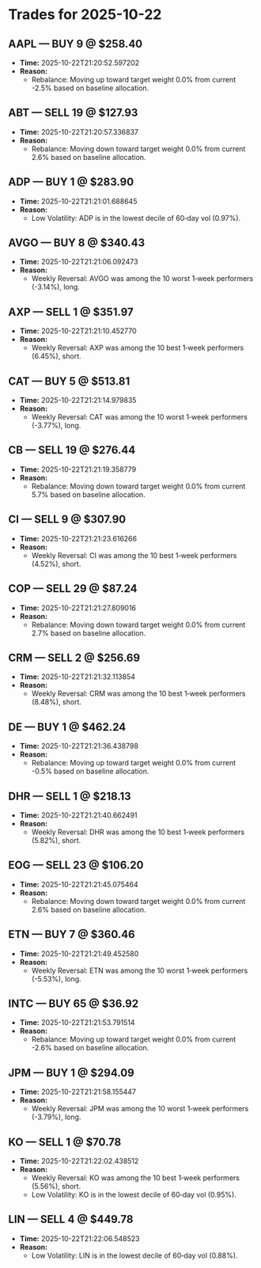 # Trades for 2025-10-22

## AAPL — BUY 9 @ $258.40
- **Time:** 2025-10-22T21:20:52.597202
- **Reason:**
  - Rebalance: Moving up toward target weight 0.0% from current -2.5% based on baseline allocation.

## ABT — SELL 19 @ $127.93
- **Time:** 2025-10-22T21:20:57.336837
- **Reason:**
  - Rebalance: Moving down toward target weight 0.0% from current 2.6% based on baseline allocation.

## ADP — BUY 1 @ $283.90
- **Time:** 2025-10-22T21:21:01.688645
- **Reason:**
  - Low Volatility: ADP is in the lowest decile of 60‑day vol (0.97%).

## AVGO — BUY 8 @ $340.43
- **Time:** 2025-10-22T21:21:06.092473
- **Reason:**
  - Weekly Reversal: AVGO was among the 10 worst 1‑week performers (-3.14%), long.

## AXP — SELL 1 @ $351.97
- **Time:** 2025-10-22T21:21:10.452770
- **Reason:**
  - Weekly Reversal: AXP was among the 10 best 1‑week performers (6.45%), short.

## CAT — BUY 5 @ $513.81
- **Time:** 2025-10-22T21:21:14.979835
- **Reason:**
  - Weekly Reversal: CAT was among the 10 worst 1‑week performers (-3.77%), long.

## CB — SELL 19 @ $276.44
- **Time:** 2025-10-22T21:21:19.358779
- **Reason:**
  - Rebalance: Moving down toward target weight 0.0% from current 5.7% based on baseline allocation.

## CI — SELL 9 @ $307.90
- **Time:** 2025-10-22T21:21:23.616266
- **Reason:**
  - Weekly Reversal: CI was among the 10 best 1‑week performers (4.52%), short.

## COP — SELL 29 @ $87.24
- **Time:** 2025-10-22T21:21:27.809016
- **Reason:**
  - Rebalance: Moving down toward target weight 0.0% from current 2.7% based on baseline allocation.

## CRM — SELL 2 @ $256.69
- **Time:** 2025-10-22T21:21:32.113854
- **Reason:**
  - Weekly Reversal: CRM was among the 10 best 1‑week performers (8.48%), short.

## DE — BUY 1 @ $462.24
- **Time:** 2025-10-22T21:21:36.438798
- **Reason:**
  - Rebalance: Moving up toward target weight 0.0% from current -0.5% based on baseline allocation.

## DHR — SELL 1 @ $218.13
- **Time:** 2025-10-22T21:21:40.662491
- **Reason:**
  - Weekly Reversal: DHR was among the 10 best 1‑week performers (5.82%), short.

## EOG — SELL 23 @ $106.20
- **Time:** 2025-10-22T21:21:45.075464
- **Reason:**
  - Rebalance: Moving down toward target weight 0.0% from current 2.6% based on baseline allocation.

## ETN — BUY 7 @ $360.46
- **Time:** 2025-10-22T21:21:49.452580
- **Reason:**
  - Weekly Reversal: ETN was among the 10 worst 1‑week performers (-5.53%), long.

## INTC — BUY 65 @ $36.92
- **Time:** 2025-10-22T21:21:53.791514
- **Reason:**
  - Rebalance: Moving up toward target weight 0.0% from current -2.6% based on baseline allocation.

## JPM — BUY 1 @ $294.09
- **Time:** 2025-10-22T21:21:58.155447
- **Reason:**
  - Weekly Reversal: JPM was among the 10 worst 1‑week performers (-3.79%), long.

## KO — SELL 1 @ $70.78
- **Time:** 2025-10-22T21:22:02.438512
- **Reason:**
  - Weekly Reversal: KO was among the 10 best 1‑week performers (5.56%), short.
  - Low Volatility: KO is in the lowest decile of 60‑day vol (0.95%).

## LIN — SELL 4 @ $449.78
- **Time:** 2025-10-22T21:22:06.548523
- **Reason:**
  - Low Volatility: LIN is in the lowest decile of 60‑day vol (0.88%).

